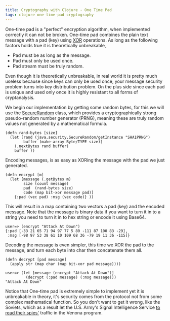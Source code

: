 ```yaml
---
title: Cryptography with Clojure - One Time Pad
tags: clojure one-time-pad cryptography
---
```


One-time pad is a "perfect" encryption algorithm, when implemented
correctly it can not be broken. One-time pad combines the plain text
message with a pad (key) using
[XOR](http://en.wikipedia.org/wiki/Exclusive_or) operations. As long as
the following factors holds true it is theoretically unbreakable,

 - Pad must be as long as the message.
 - Pad must only be used once.
 - Pad stream must be truly random.

Even though it is theoretically unbreakable, in real world it is pretty
much useless because since keys can only be used once, your message
security problem turns into key distribution problem. On the plus side
since each pad is unique and used only once it is highly resistant to
all forms of cryptanalysis.

We begin our implementation by getting some random bytes, for this we
will use the
[SecureRandom](http://java.sun.com/j2se/1.4.2/docs/api/java/security/SecureRandom.html)
class, which provides a cryptographically strong pseudo-random number
generator (PRNG), meaning these are truly random values not generated by
a mathematical formula.

    (defn rand-bytes [size]
      (let [rand (java.security.SecureRandom/getInstance "SHA1PRNG")
            buffer (make-array Byte/TYPE size)]
        (.nextBytes rand buffer) 
        buffer ))

Encoding messages, is as easy as XORing the message with the pad we just
generated.

    (defn encrypt [m]
      (let [message (.getBytes m)
            size (count message)
            pad  (rand-bytes size)
            code (map bit-xor message pad)]
        {:pad (vec pad) :msg (vec code)} ))

This will result in a map containing two vectors a pad (key) and the
encoded message. Note that the message is binary data if you want to
turn it in to a string you need to turn it in to hex string or encode it
using Base64.

    user=> (encrypt "Attack At Down")
    {:pad [-33 21 65 71 94 97 77 5 80 -111 87 100 83 -29], 
     :msg [-98 97 53 38 61 10 109 68 36 -79 19 11 36 -115]}

Decoding the message is even simpler, this time we XOR the pad to the
message, and turn each byte into char then concatenate them all.

    (defn decrypt [pad message]
      (apply str (map char (map bit-xor pad message))))

    user=> (let [message (encrypt "Attack At Down")] 
             (decrypt (:pad message) (:msg message)))
    "Attack At Down"

Notice that One-time pad is extremely simple to implement yet it is
unbreakable in theory, it's security comes from the protocol not from
some complex mathematical function. So you don't want to get it wrong,
like the Soviets, which as a result let the U.S. Army's Signal
Intelligence Service [to read their
spies'](http://www.nsa.gov/public_info/declass/venona/index.shtml)
traffic in the Venona program.

